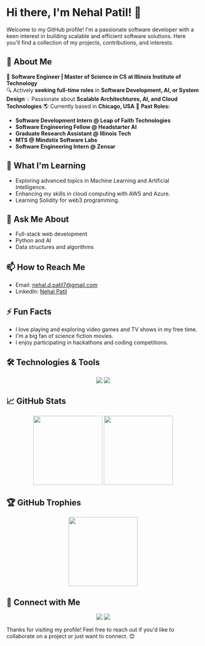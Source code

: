 # Hi there, I'm Nehal Patil! 👋

Welcome to my GitHub profile! I'm a passionate software developer with a keen interest in building scalable and efficient software solutions. Here you'll find a collection of my projects, contributions, and interests.

## 🚀 About Me
🎯 **Software Engineer | Master of Science in CS at Illinois Institute of Technology**  
🔍 Actively **seeking full-time roles** in **Software Development, AI, or System Design**
💡 Passionate about **Scalable Architechtures, AI, and Cloud Technologies**
🌎 Currently based in **Chicago, USA**
💼 **Past Roles:**
  - **Software Development Intern @ Leap of Faith Technologies**
  - **Software Engineering Fellow @ Headstarter AI**
  - **Graduate Research Assistant @ Illinois Tech**
  - **MTS @ Mindstix Software Labs**
  - **Software Engineering Intern @ Zensar**

## 🌱 What I'm Learning
- Exploring advanced topics in Machine Learning and Artificial Intelligence.
- Enhancing my skills in cloud computing with AWS and Azure.
- Learning Solidity for web3 programming.

## 💬 Ask Me About
- Full-stack web development
- Python and AI
- Data structures and algorithms

## 📫 How to Reach Me
- Email: nehal.d.patil7@gmail.com
- LinkedIn: [Nehal Patil](https://www.linkedin.com/in/nehalpatil7/)

## ⚡ Fun Facts
- I love playing and exploring video games and TV shows in my free time.
- I'm a big fan of science fiction movies.
- I enjoy participating in hackathons and coding competitions.

## 🛠️ Technologies & Tools
<p align="center">
  <img src="https://skillicons.dev/icons?i=git,ai,tensorflow,py,flask,js,nodejs,react,html,tailwind,redis,mysql,postgres,supabase,mongodb" />
  <img src="https://skillicons.dev/icons?i=solidity,aws,docker,c,cpp,postman,figma" />
</p>

## 📈 GitHub Stats
<p align="center">
  <img src="https://github-readme-stats.vercel.app/api?username=nehalpatil7&show_icons=true&theme=radical" height="180" />
  <img src="https://github-readme-stats.vercel.app/api/top-langs/?username=nehalpatil7&layout=compact&theme=radical" height="180" />
</p>

## 🏆 GitHub Trophies
<p align="center">
  <img src="https://github-profile-trophy.vercel.app/?username=nehalpatil7&theme=onedark&layout=compact&theme=radical" height="180" />
</p>

## 🔗 Connect with Me
<p align="center">
  <a href="https://www.linkedin.com/in/nehalpatil7/" target="_blank"><img src="https://img.shields.io/badge/-LinkedIn-blue?style=for-the-badge&logo=linkedin&logoColor=white" /></a>
  <a href="https://nehalpatil7.github.io/" target="_blank"><img src="https://img.shields.io/badge/ReadMe-018EF5?logo=readme&logoColor=fff?style=for-the-badge&logo=adobe-acrobat-reader&logoColor=white" /></a>
</p>

Thanks for visiting my profile! Feel free to reach out if you'd like to collaborate on a project or just want to connect. 😊
